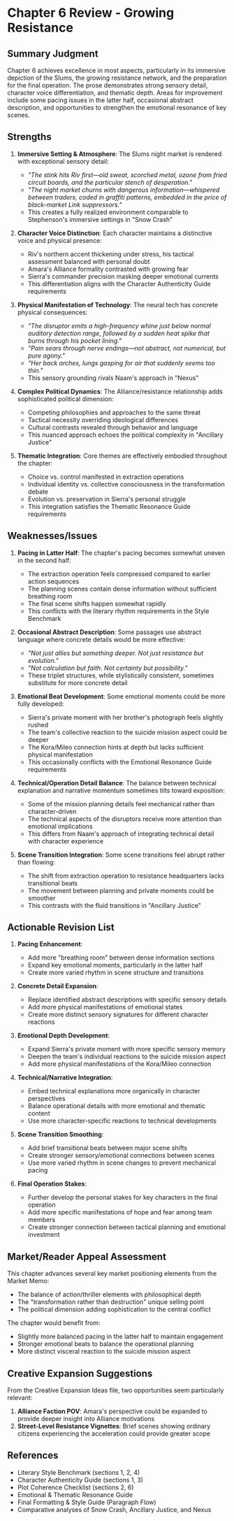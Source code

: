 # Chapter 6 Review - Growing Resistance

## Summary Judgment

Chapter 6 achieves excellence in most aspects, particularly in its immersive depiction of the Slums, the growing resistance network, and the preparation for the final operation. The prose demonstrates strong sensory detail, character voice differentiation, and thematic depth. Areas for improvement include some pacing issues in the latter half, occasional abstract description, and opportunities to strengthen the emotional resonance of key scenes.

## Strengths

1. **Immersive Setting & Atmosphere**: The Slums night market is rendered with exceptional sensory detail:
   - *"The stink hits Riv first—old sweat, scorched metal, ozone from fried circuit boards, and the particular stench of desperation."*
   - *"The night market churns with dangerous information—whispered between traders, coded in graffiti patterns, embedded in the price of black-market Link suppressors."*
   - This creates a fully realized environment comparable to Stephenson's immersive settings in "Snow Crash"

2. **Character Voice Distinction**: Each character maintains a distinctive voice and physical presence:
   - Riv's northern accent thickening under stress, his tactical assessment balanced with personal doubt
   - Amara's Alliance formality contrasted with growing fear
   - Sierra's commander precision masking deeper emotional currents
   - This differentiation aligns with the Character Authenticity Guide requirements

3. **Physical Manifestation of Technology**: The neural tech has concrete physical consequences:
   - *"The disruptor emits a high-frequency whine just below normal auditory detection range, followed by a sudden heat spike that burns through his pocket lining."*
   - *"Pain sears through nerve endings—not abstract, not numerical, but pure agony."*
   - *"Her back arches, lungs gasping for air that suddenly seems too thin."*
   - This sensory grounding rivals Naam's approach in "Nexus"

4. **Complex Political Dynamics**: The Alliance/resistance relationship adds sophisticated political dimension:
   - Competing philosophies and approaches to the same threat
   - Tactical necessity overriding ideological differences
   - Cultural contrasts revealed through behavior and language
   - This nuanced approach echoes the political complexity in "Ancillary Justice"

5. **Thematic Integration**: Core themes are effectively embodied throughout the chapter:
   - Choice vs. control manifested in extraction operations
   - Individual identity vs. collective consciousness in the transformation debate
   - Evolution vs. preservation in Sierra's personal struggle
   - This integration satisfies the Thematic Resonance Guide requirements

## Weaknesses/Issues

1. **Pacing in Latter Half**: The chapter's pacing becomes somewhat uneven in the second half:
   - The extraction operation feels compressed compared to earlier action sequences
   - The planning scenes contain dense information without sufficient breathing room
   - The final scene shifts happen somewhat rapidly
   - This conflicts with the literary rhythm requirements in the Style Benchmark

2. **Occasional Abstract Description**: Some passages use abstract language where concrete details would be more effective:
   - *"Not just allies but something deeper. Not just resistance but evolution."*
   - *"Not calculation but faith. Not certainty but possibility."*
   - These triplet structures, while stylistically consistent, sometimes substitute for more concrete detail

3. **Emotional Beat Development**: Some emotional moments could be more fully developed:
   - Sierra's private moment with her brother's photograph feels slightly rushed
   - The team's collective reaction to the suicide mission aspect could be deeper
   - The Kora/Mileo connection hints at depth but lacks sufficient physical manifestation
   - This occasionally conflicts with the Emotional Resonance Guide requirements

4. **Technical/Operation Detail Balance**: The balance between technical explanation and narrative momentum sometimes tilts toward exposition:
   - Some of the mission planning details feel mechanical rather than character-driven
   - The technical aspects of the disruptors receive more attention than emotional implications
   - This differs from Naam's approach of integrating technical detail with character experience

5. **Scene Transition Integration**: Some scene transitions feel abrupt rather than flowing:
   - The shift from extraction operation to resistance headquarters lacks transitional beats
   - The movement between planning and private moments could be smoother
   - This contrasts with the fluid transitions in "Ancillary Justice"

## Actionable Revision List

1. **Pacing Enhancement**:
   - Add more "breathing room" between dense information sections
   - Expand key emotional moments, particularly in the latter half
   - Create more varied rhythm in scene structure and transitions

2. **Concrete Detail Expansion**:
   - Replace identified abstract descriptions with specific sensory details
   - Add more physical manifestations of emotional states
   - Create more distinct sensory signatures for different character reactions

3. **Emotional Depth Development**:
   - Expand Sierra's private moment with more specific sensory memory
   - Deepen the team's individual reactions to the suicide mission aspect
   - Add more physical manifestations of the Kora/Mileo connection

4. **Technical/Narrative Integration**:
   - Embed technical explanations more organically in character perspectives
   - Balance operational details with more emotional and thematic content
   - Use more character-specific reactions to technical developments

5. **Scene Transition Smoothing**:
   - Add brief transitional beats between major scene shifts
   - Create stronger sensory/emotional connections between scenes
   - Use more varied rhythm in scene changes to prevent mechanical pacing

6. **Final Operation Stakes**:
   - Further develop the personal stakes for key characters in the final operation
   - Add more specific manifestations of hope and fear among team members
   - Create stronger connection between tactical planning and emotional investment

## Market/Reader Appeal Assessment

This chapter advances several key market positioning elements from the Market Memo:
- The balance of action/thriller elements with philosophical depth
- The "transformation rather than destruction" unique selling point
- The political dimension adding sophistication to the central conflict

The chapter would benefit from:
- Slightly more balanced pacing in the latter half to maintain engagement
- Stronger emotional beats to balance the operational planning
- More distinct visceral reaction to the suicide mission aspect

## Creative Expansion Suggestions

From the Creative Expansion Ideas file, two opportunities seem particularly relevant:
1. **Alliance Faction POV**: Amara's perspective could be expanded to provide deeper insight into Alliance motivations
2. **Street-Level Resistance Vignettes**: Brief scenes showing ordinary citizens experiencing the acceleration could provide greater scope

## References
- Literary Style Benchmark (sections 1, 2, 4)
- Character Authenticity Guide (sections 1, 3)
- Plot Coherence Checklist (sections 2, 6)
- Emotional & Thematic Resonance Guide
- Final Formatting & Style Guide (Paragraph Flow)
- Comparative analyses of Snow Crash, Ancillary Justice, and Nexus